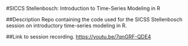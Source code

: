 #SICCS Stellenbosch: Introduction to Time-Series Modeling in R

##Description
Repo containing the code used for the SICSS Stellenbosch session on introductory time-series modeling in R. 

##Link to session recording. 
https://youtu.be/7qnGRF-QDE4

